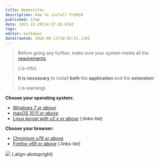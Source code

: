 ```yaml
---
title: Namestitev
description: How to install PreMiD
published: true
date: 2021-12-20T14:27:18.034Z
tags:
editor: markdown
dateCreated: 2020-06-11T18:03:51.119Z
---
```


> Before going any further, make sure your system meets all the [requirements](/install/requirements). 
> 
> {.is-info}

> **It is necessary** to install **both** the **application** and the **extension**! 
> 
> {.is-warning}

**Choose your operating system:**
- [Windows *7 or above*](/install/windows)
- [macOS *10.11 or above*](/install/macos)
- [Linux *kernel with v2.x or above*](/install/linux)
{.links-list}

**Choose your browser:**
- [Chromium *v76 or above*](/install/chromium)
- [Firefox *v69 or above*](/install/firefox)
{.links-list}

![](https://a.icons8.com/ajlQdsfa/FZhYWV/svg.svg) {.align-abstopright}
